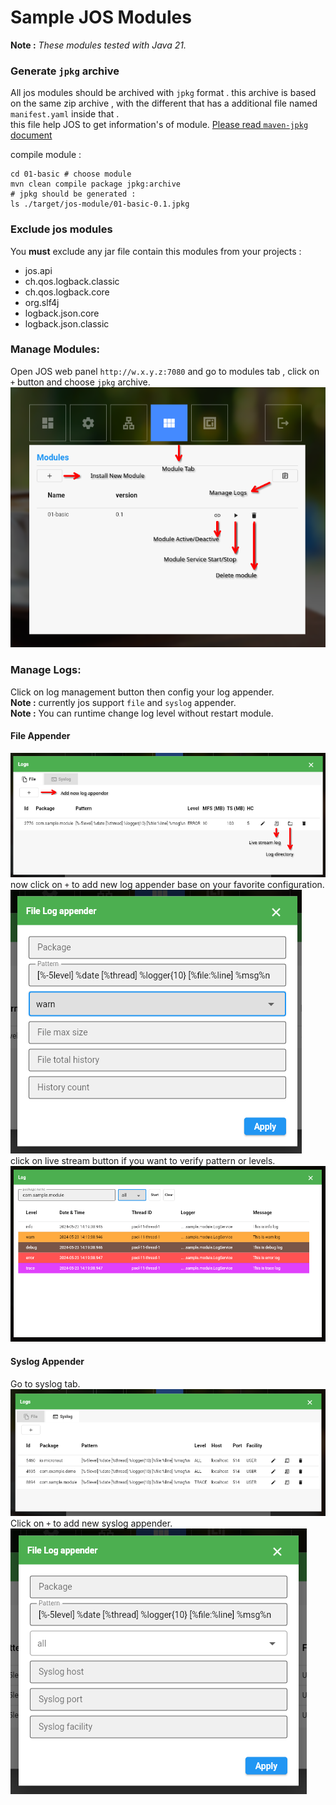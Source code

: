 # Sample JOS Modules

**Note :** _These modules tested with Java 21._

### Generate `jpkg` archive

All jos modules should be archived with `jpkg` format .
this archive is based on the same zip archive , with the different that has a additional file named `manifest.yaml` inside that .  
this file help JOS to get information's of module.
[Please read `maven-jpkg` document](https://github.com/Java-OS/maven-jpkg)

compile module :

```shell
cd 01-basic # choose module 
mvn clean compile package jpkg:archive
# jpkg should be generated : 
ls ./target/jos-module/01-basic-0.1.jpkg
```

### Exclude jos modules

You **must** exclude any jar file contain this modules from your projects :

* jos.api
* ch.qos.logback.classic
* ch.qos.logback.core
* org.slf4j
* logback.json.core
* logback.json.classic

### Manage Modules:

Open JOS web panel `http://w.x.y.z:7080` and go to modules tab , click on `+` button and choose `jpkg` archive.     
![](pictures/01.png)

### Manage Logs:

Click on log management button then config your log appender.    
**Note :** currently jos support `file` and `syslog` appender.    
**Note :** You can runtime change log level without restart module.

#### File Appender

![](pictures/02.png)    
now click on `+` to add new log appender base on your favorite configuration.        
![](pictures/03.png)     
click on live stream button if you want to verify pattern or levels.        
![](pictures/04.png)

#### Syslog Appender

Go to syslog tab.     
![](pictures/05.png)     
Click on `+` to add new syslog appender.         
![](pictures/06.png)     



